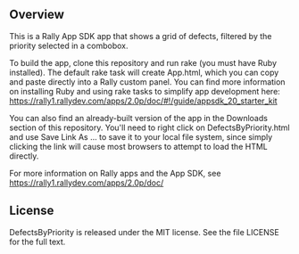 ## Overview

This is a Rally App SDK app that shows a grid of defects, filtered by the priority selected in a combobox.

To build the app, clone this repository and run rake (you must have Ruby installed).  The default rake task will create App.html, which you can copy and paste directly into a Rally custom panel.  You can find more information on installing Ruby and using rake tasks to simplify app development here: https://rally1.rallydev.com/apps/2.0p/doc/#!/guide/appsdk_20_starter_kit

You can also find an already-built version of the app in the Downloads section of this repository.  You'll need to right click on DefectsByPriority.html and use Save Link As ... to save it to your local file system, since simply clicking the link will cause most browsers to attempt to load the HTML directly. 

For more information on Rally apps and the App SDK, see https://rally1.rallydev.com/apps/2.0p/doc/

## License

DefectsByPriority is released under the MIT license.  See the file LICENSE for the full text.
